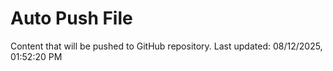 # Auto Push File

Content that will be pushed to GitHub repository.
Last updated: 08/12/2025, 01:52:20 PM